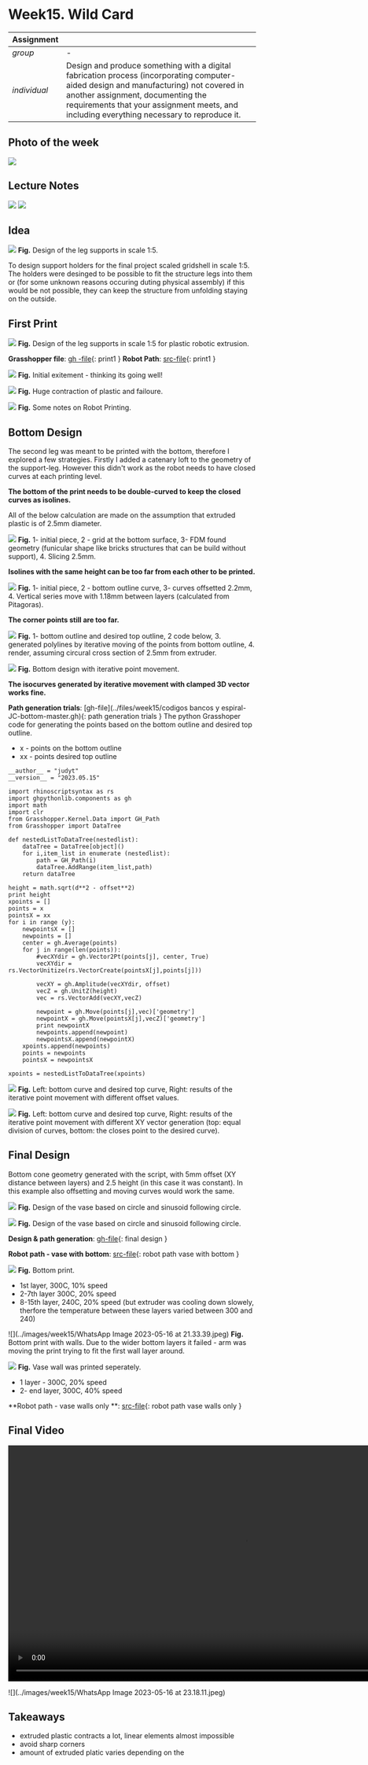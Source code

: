 # **Week15.** Wild Card

|Assignment    |                          |
| ----------- | ------------------------------------ |
| *group*       |    - |
| *individual*      |        Design and produce something with a digital fabrication process (incorporating computer-aided design and manufacturing) not covered in another assignment, documenting the requirements that your assignment meets, and including everything necessary to reproduce it.|


## Photo of the week

![](../images/week15/photo-of-the-week15.png)


## Lecture Notes

![](../images/week15/week15.png)
![](../images/week15/week152.png)


## Idea
![](../images/week15/week153.png)
**Fig.** Design of the leg supports in scale 1:5.

To design support holders for the final project scaled gridshell in scale 1:5.  The holders were desinged to be possible to fit the structure legs into them or (for some unknown reasons occuring duting physical assembly) if this would be not possible, they can keep the structure from unfolding staying on the outside.

## First Print
![](../images/week15/week154.png)
**Fig.** Design of the leg supports in scale 1:5 for plastic robotic extrusion.

**Grasshopper file**: [gh -file](../files/week15/230516-print1.gh){: print1 }
**Robot Path**: [src-file](../files/week15/230516-print1.src){: print1 }

![](../images/week15/week155.png)
**Fig.** Initial exitement - thinking its going well!

![](../images/week15/week156.png)
**Fig.** Huge contraction of plastic and failoure.

![](../images/week15/week1519.png)
**Fig.** Some notes on Robot Printing.

## Bottom Design

The second leg was meant to be printed with the bottom, therefore I explored a few strategies. Firstly I added a catenary loft to the geometry of the support-leg. However this didn't work as the robot needs to have closed curves at each printing level.

**The bottom of the print needs to be double-curved to keep the closed curves as isolines.**

All of the below calculation are made on the assumption that extruded plastic is of 2.5mm diameter.

![](../images/week15/week157.png)
**Fig.** 1- initial piece, 2 - grid at the bottom surface, 3- FDM found geometry (funicular shape like bricks structures that can be build without support), 4. Slicing 2.5mm.

**Isolines with the same height can be too far from each other to be printed.**

![](../images/week15/week158.png)
**Fig.** 1- initial piece, 2 - bottom outline curve, 3- curves offsetted 2.2mm, 4. Vertical series move with 1.18mm between layers (calculated from Pitagoras).

**The corner points still are too far.**

![](../images/week15/week159.png)
**Fig.** 1- bottom outline and desired top outline, 2 code below, 3. generated polylines by iterative moving of the points from bottom outline, 4. render, assuming circural cross section of 2.5mm from extruder.

![](../images/week15/bottom.jpg)
**Fig.** Bottom design with iterative point movement.

**The isocurves generated by iterative movement with clamped 3D vector works fine.**

**Path generation trials**: [gh-file](../files/week15/codigos bancos y espiral-JC-bottom-master.gh){: path generation trials }
The python Grasshoper code for generating the points based on the bottom outline and desired top outline.

- x - points on the bottom outline
- xx - points desired top outline

```
__author__ = "judyt"
__version__ = "2023.05.15"

import rhinoscriptsyntax as rs
import ghpythonlib.components as gh
import math
import clr
from Grasshopper.Kernel.Data import GH_Path
from Grasshopper import DataTree

def nestedListToDataTree(nestedlist):
    dataTree = DataTree[object]()
    for i,item_list in enumerate (nestedlist):
        path = GH_Path(i)
        dataTree.AddRange(item_list,path)
    return dataTree

height = math.sqrt(d**2 - offset**2)
print height
xpoints = []
points = x
pointsX = xx
for i in range (y):
    newpointsX = []
    newpoints = []
    center = gh.Average(points)
    for j in range(len(points)):
        #vecXYdir = gh.Vector2Pt(points[j], center, True)
        vecXYdir = rs.VectorUnitize(rs.VectorCreate(pointsX[j],points[j]))

        vecXY = gh.Amplitude(vecXYdir, offset)
        vecZ = gh.UnitZ(height)
        vec = rs.VectorAdd(vecXY,vecZ)

        newpoint = gh.Move(points[j],vec)['geometry']
        newpointX = gh.Move(pointsX[j],vecZ)['geometry']
        print newpointX
        newpoints.append(newpoint)
        newpointsX.append(newpointX)
    xpoints.append(newpoints)
    points = newpoints
    pointsX = newpointsX

xpoints = nestedListToDataTree(xpoints)

```
![](../images/week15/week1510.png)
**Fig.** Left: bottom curve and desired top curve, Right: results of the iterative point movement with different offset values.

![](../images/week15/week1511.png)
**Fig.** Left: bottom curve and desired top curve, Right: results of the iterative point movement with different XY vector generation (top: equal division of curves, bottom: the closes point to the desired curve).


## Final Design
Bottom cone geometry generated with the script, with 5mm offset (XY distance between layers) and 2.5 height (in this case it was constant). In this example also offsetting and moving curves would work the same.

![](../images/week15/week1512.png)
**Fig.** Design of the vase based on circle and sinusoid following circle.

![](../images/week15/untitled.87.jpg)
**Fig.** Design of the vase based on circle and sinusoid following circle.

**Design & path generation**: [gh-file](../files/week15/SIN-VASE_JC_MASTER.gh){: final design }

**Robot path - vase with bottom**: [src-file](../files/week15/bottom.src){: robot path vase with bottom }


![](../images/week15/week1515.png)
**Fig.** Bottom print.

- 1st layer, 300C, 10% speed
- 2-7th layer 300C, 20% speed
- 8-15th layer, 240C, 20% speed (but extruder was cooling down slowely, therfore the temperature between these layers varied between 300 and 240)

![](../images/week15/WhatsApp Image 2023-05-16 at 21.33.39.jpeg)
**Fig.** Bottom print with walls. Due to the wider bottom layers it failed - arm was moving the print trying to fit the first wall layer around.


![](../images/week15/week1517.png)
**Fig.** Vase wall was printed seperately.

- 1 layer - 300C, 20% speed
- 2- end layer, 300C, 40% speed

**Robot path - vase walls only **: [src-file](../files/week15/vase.src){: robot path vase walls only }

## Final Video
<video width="960"  controls>
  <source src="../../images/week15/WhatsApp Video 2023-05-16 at 23.12.38.mp4" type="video/mp4">
</video>

![](../images/week15/WhatsApp Image 2023-05-16 at 23.18.11.jpeg)
## Takeaways

- extruded plastic contracts a lot, linear elements almost impossible
- avoid sharp corners
- amount of extruded platic varies depending on the
